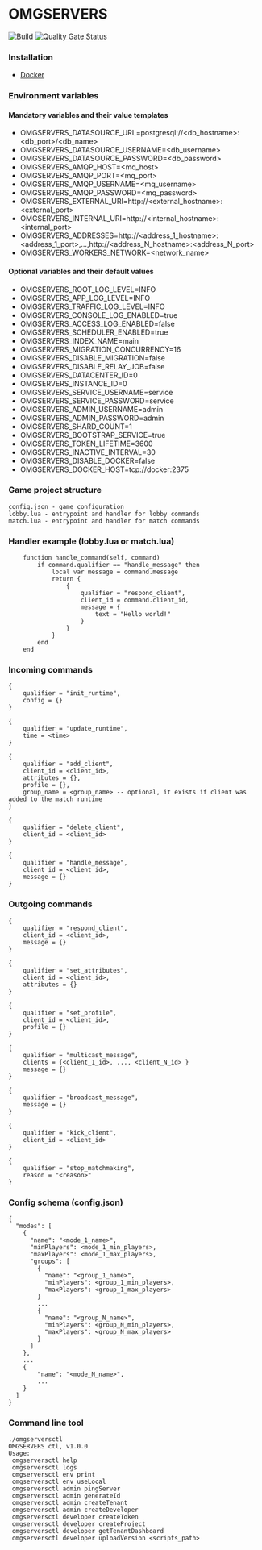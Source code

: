 # OMGSERVERS

[![Build](https://github.com/OMGSERVERS/omgservers/actions/workflows/build.yml/badge.svg)](https://github.com/OMGSERVERS/omgservers/actions/workflows/build.yml)
[![Quality Gate Status](https://sonarcloud.io/api/project_badges/measure?project=OMGSERVERS_omgservers&metric=alert_status)](https://sonarcloud.io/summary/new_code?id=OMGSERVERS_omgservers)

### Installation

- [Docker](https://hub.docker.com/r/omgservers/omgservers-service)

### Environment variables

#### Mandatory variables and their value templates

- OMGSERVERS_DATASOURCE_URL=postgresql://<db_hostname>:<db_port>/<db_name>
- OMGSERVERS_DATASOURCE_USERNAME=<db_username>
- OMGSERVERS_DATASOURCE_PASSWORD=<db_password>
- OMGSERVERS_AMQP_HOST=<mq_host>
- OMGSERVERS_AMQP_PORT=<mq_port>
- OMGSERVERS_AMQP_USERNAME=<mq_username>
- OMGSERVERS_AMQP_PASSWORD=<mq_password>
- OMGSERVERS_EXTERNAL_URI=http://<external_hostname>:<external_port>
- OMGSERVERS_INTERNAL_URI=http://<internal_hostname>:<internal_port>
- OMGSERVERS_ADDRESSES=http://<address_1_hostname>:<address_1_port>,...,http://<address_N_hostname>:<address_N_port>
- OMGSERVERS_WORKERS_NETWORK=<network_name>

#### Optional variables and their default values

- OMGSERVERS_ROOT_LOG_LEVEL=INFO
- OMGSERVERS_APP_LOG_LEVEL=INFO
- OMGSERVERS_TRAFFIC_LOG_LEVEL=INFO
- OMGSERVERS_CONSOLE_LOG_ENABLED=true
- OMGSERVERS_ACCESS_LOG_ENABLED=false
- OMGSERVERS_SCHEDULER_ENABLED=true
- OMGSERVERS_INDEX_NAME=main
- OMGSERVERS_MIGRATION_CONCURRENCY=16
- OMGSERVERS_DISABLE_MIGRATION=false
- OMGSERVERS_DISABLE_RELAY_JOB=false
- OMGSERVERS_DATACENTER_ID=0
- OMGSERVERS_INSTANCE_ID=0
- OMGSERVERS_SERVICE_USERNAME=service
- OMGSERVERS_SERVICE_PASSWORD=service
- OMGSERVERS_ADMIN_USERNAME=admin
- OMGSERVERS_ADMIN_PASSWORD=admin
- OMGSERVERS_SHARD_COUNT=1
- OMGSERVERS_BOOTSTRAP_SERVICE=true
- OMGSERVERS_TOKEN_LIFETIME=3600
- OMGSERVERS_INACTIVE_INTERVAL=30
- OMGSERVERS_DISABLE_DOCKER=false
- OMGSERVERS_DOCKER_HOST=tcp://docker:2375

### Game project structure

```
config.json - game configuration
lobby.lua - entrypoint and handler for lobby commands
match.lua - entrypoint and handler for match commands
```

### Handler example (lobby.lua or match.lua)
```
    function handle_command(self, command)                                            
        if command.qualifier == "handle_message" then
            local var message = command.message            
            return {
                {
                    qualifier = "respond_client",
                    client_id = command.client_id,
                    message = {
                        text = "Hello world!"
                    }
                }
            }
        end
    end
```

### Incoming commands

```
{
    qualifier = "init_runtime",
    config = {}
}
```

```
{
    qualifier = "update_runtime",
    time = <time>    
}
```

```
{
    qualifier = "add_client",
    client_id = <client_id>,
    attributes = {},
    profile = {},
    group_name = <group_name> -- optional, it exists if client was added to the match runtime  
}
```

```
{
    qualifier = "delete_client",
    client_id = <client_id>    
}
```

```
{
    qualifier = "handle_message",
    client_id = <client_id>,    
    message = {}
}
```

### Outgoing commands

```
{
    qualifier = "respond_client",
    client_id = <client_id>,
    message = {}
}
```

```
{
    qualifier = "set_attributes",
    client_id = <client_id>,
    attributes = {}
}
```

```
{
    qualifier = "set_profile",
    client_id = <client_id>,
    profile = {}
}
```

```
{
    qualifier = "multicast_message",
    clients = {<client_1_id>, ..., <client_N_id> }
    message = {}
}
```

```
{
    qualifier = "broadcast_message",
    message = {}
}
```

```
{
    qualifier = "kick_client",   
    client_id = <client_id>
}
```

```
{
    qualifier = "stop_matchmaking",    
    reason = "<reason>"    
}
```

### Config schema (config.json)

```
{
  "modes": [
    {
      "name": "<mode_1_name>",
      "minPlayers": <mode_1_min_players>,
      "maxPlayers": <mode_1_max_players>,
      "groups": [
        {
          "name": "<group_1_name>",
          "minPlayers": <group_1_min_players>,
          "maxPlayers": <group_1_max_players>
        }
        ...
        {
          "name": "<group_N_name>",
          "minPlayers": <group_N_min_players>,
          "maxPlayers": <group_N_max_players>
        }
      ]
    },
    ...
    {
        "name": "<mode_N_name>",
        ...
    }
  ]
}
```

### Command line tool

```
./omgserversctl
OMGSERVERS ctl, v1.0.0
Usage:
 omgserversctl help
 omgserversctl logs
 omgserversctl env print
 omgserversctl env useLocal
 omgserversctl admin pingServer
 omgserversctl admin generateId
 omgserversctl admin createTenant
 omgserversctl admin createDeveloper
 omgserversctl developer createToken
 omgserversctl developer createProject
 omgserversctl developer getTenantDashboard
 omgserversctl developer uploadVersion <scripts_path>
```